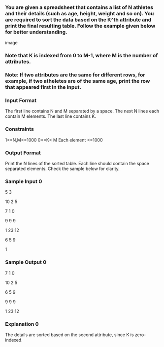 ### You are given a spreadsheet that contains a list of N athletes and their details (such as age, height, weight and so on). You are required to sort the data based on the K^th attribute and print the final resulting table. Follow the example given below for better understanding.

image

### Note that K is indexed from 0 to M-1, where M is the number of attributes.

### Note: If two attributes are the same for different rows, for example, if two atheletes are of the same age, print the row that appeared first in the input.

### Input Format

The first line contains N and M separated by a space.
The next N lines each contain M elements.
The last line contains K.

### Constraints

1<=N,M<=1000
0<=K< M
Each element <=1000

### Output Format

Print the N lines of the sorted table. Each line should contain the space separated elements. Check the sample below for clarity.

### Sample Input 0

5 3

10 2 5

7 1 0

9 9 9

1 23 12

6 5 9

1

### Sample Output 0

7 1 0

10 2 5

6 5 9

9 9 9

1 23 12

### Explanation 0

The details are sorted based on the second attribute, since K is zero-indexed.
